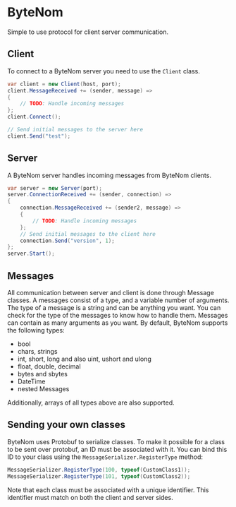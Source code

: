 ByteNom
=======

Simple to use protocol for client server communication.


## Client
To connect to a ByteNom server you need to use the `Client` class.
```csharp
var client = new Client(host, port);
client.MessageReceived += (sender, message) =>
{
	// TODO: Handle incoming messages
};
client.Connect();

// Send initial messages to the server here
client.Send("test");
```

## Server
A ByteNom server handles incoming messages from ByteNom clients.
```csharp
var server = new Server(port);
server.ConnectionReceived += (sender, connection) =>
{
    connection.MessageReceived += (sender2, message) =>
    {
        // TODO: Handle incoming messages
    };   
    // Send initial messages to the client here
    connection.Send("version", 1);
};
server.Start();
```

## Messages
All communication between server and client is done through Message classes. A messages consist of a type, and a variable number of arguments.
The type of a message is a string and can be anything you want. You can check for the type of the messages to know how to handle them.
Messages can contain as many arguments as you want. By default, ByteNom supports the following types:

- bool
- chars, strings
- int, short, long and also uint, ushort and ulong
- float, double, decimal
- bytes and sbytes
- DateTime
- nested Messages

Additionally, arrays of all types above are also supported.

## Sending your own classes
ByteNom uses Protobuf to serialize classes. To make it possible for a class to be sent over protobuf, an ID must be associated with it. You can bind this ID to your class using the `MessageSerializer.RegisterType` method:

```csharp
MessageSerializer.RegisterType(100, typeof(CustomClass1));
MessageSerializer.RegisterType(101, typeof(CustomClass2));
```
Note that each class must be associated with a unique identifier. This identifier must match on both the client and server sides.
